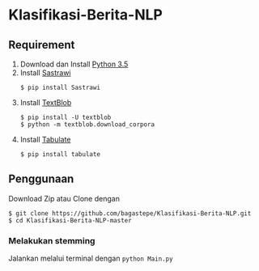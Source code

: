 # Klasifikasi-Berita-NLP

## Requirement

1. Download dan Install [Python 3.5](https://www.python.org/downloads/)
2. Install [Sastrawi](https://github.com/har07/PySastrawi)
    ```
    $ pip install Sastrawi
    ```
3. Install [TextBlob](http://textblob.readthedocs.io/)
    ```
    $ pip install -U textblob
    $ python -m textblob.download_corpora
    ```
4. Install [Tabulate](https://pypi.python.org/pypi/tabulate)
    ```
    $ pip install tabulate
    ```

## Penggunaan

Download Zip atau Clone dengan
```
$ git clone https://github.com/bagastepe/Klasifikasi-Berita-NLP.git
$ cd Klasifikasi-Berita-NLP-master
```

### Melakukan stemming

Jalankan melalui terminal dengan `python Main.py`
